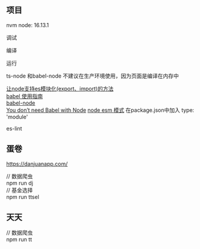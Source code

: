 
## 项目
nvm node: 16.13.1

调试

编译

运行

ts-node 和babel-node 不建议在生产环境使用，因为页面是编译在内存中

[让node支持es模块化(export、import)的方法](https://www.cnblogs.com/cag2050/p/7567248.html)  
[babel 使用指南](https://www.babeljs.cn/docs/usage)  
[babel-node](https://babeljs.io/docs/en/babel-node.html)  
[You don’t need Babel with Node](https://blog.logrocket.com/you-dont-need-babel-with-node/)
[node esm 模式](https://nodejs.org/api/esm.html#enabling) 在package.json中加入 type: 'module'


es-lint

## 蛋卷
https://danjuanapp.com/  

// 数据爬虫  
npm run dj  
// 基金选择  
npm run ttsel

## 天天
// 数据爬虫  
npm run tt  


